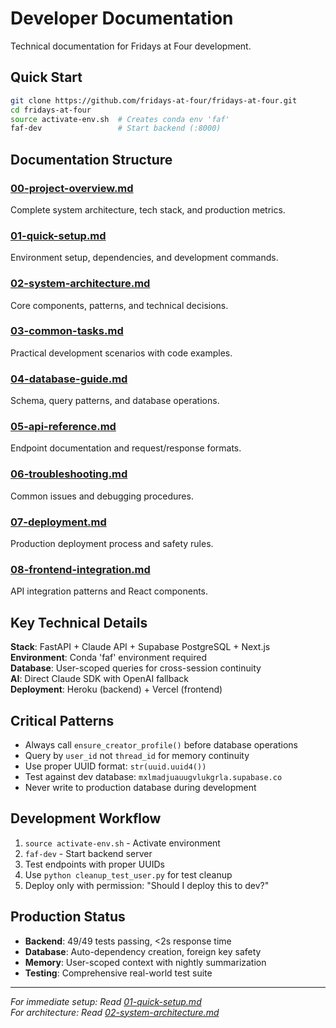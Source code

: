 # Developer Documentation

Technical documentation for Fridays at Four development.

## Quick Start
```bash
git clone https://github.com/fridays-at-four/fridays-at-four.git
cd fridays-at-four
source activate-env.sh  # Creates conda env 'faf'
faf-dev                 # Start backend (:8000)
```

## Documentation Structure

### [00-project-overview.md](00-project-overview.md)
Complete system architecture, tech stack, and production metrics.

### [01-quick-setup.md](01-quick-setup.md)
Environment setup, dependencies, and development commands.

### [02-system-architecture.md](02-system-architecture.md)
Core components, patterns, and technical decisions.

### [03-common-tasks.md](03-common-tasks.md)
Practical development scenarios with code examples.

### [04-database-guide.md](04-database-guide.md)
Schema, query patterns, and database operations.

### [05-api-reference.md](05-api-reference.md)
Endpoint documentation and request/response formats.

### [06-troubleshooting.md](06-troubleshooting.md)
Common issues and debugging procedures.

### [07-deployment.md](07-deployment.md)
Production deployment process and safety rules.

### [08-frontend-integration.md](08-frontend-integration.md)
API integration patterns and React components.

## Key Technical Details

**Stack**: FastAPI + Claude API + Supabase PostgreSQL + Next.js  
**Environment**: Conda 'faf' environment required  
**Database**: User-scoped queries for cross-session continuity  
**AI**: Direct Claude SDK with OpenAI fallback  
**Deployment**: Heroku (backend) + Vercel (frontend)

## Critical Patterns
- Always call `ensure_creator_profile()` before database operations
- Query by `user_id` not `thread_id` for memory continuity  
- Use proper UUID format: `str(uuid.uuid4())`
- Test against dev database: `mxlmadjuauugvlukgrla.supabase.co`
- Never write to production database during development

## Development Workflow
1. `source activate-env.sh` - Activate environment
2. `faf-dev` - Start backend server
3. Test endpoints with proper UUIDs
4. Use `python cleanup_test_user.py` for test cleanup
5. Deploy only with permission: "Should I deploy this to dev?"

## Production Status
- **Backend**: 49/49 tests passing, <2s response time
- **Database**: Auto-dependency creation, foreign key safety
- **Memory**: User-scoped context with nightly summarization
- **Testing**: Comprehensive real-world test suite

---
*For immediate setup: Read [01-quick-setup.md](01-quick-setup.md)*  
*For architecture: Read [02-system-architecture.md](02-system-architecture.md)* 